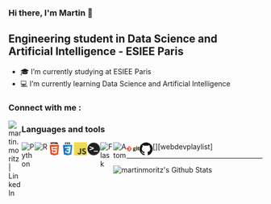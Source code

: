 ### Hi there, I'm Martin 👋

## Engineering student in Data Science and Artificial Intelligence - ESIEE Paris

- :mortar_board: I’m currently studying at ESIEE Paris
- :computer: I’m currently learning Data Science and Artificial Intelligence

### Connect with me :

[<img align="left" alt="martin.moritz | LinkedIn" width="26px" src="https://cdn.jsdelivr.net/npm/simple-icons@v3/icons/linkedin.svg" />][linkedin]

### Languages and tools

[<img align="left" alt="Python" width="26px" src="https://cdn.jsdelivr.net/npm/simple-icons@3.4.0/icons/python.svg" />][linkedin]
[<img align="left" alt="R" width="26px" src="https://cdn.jsdelivr.net/npm/simple-icons@3.4.0/icons/r.svg" />][webdevplaylist]
[<img align="left" alt="HTML5" width="26px" src="https://raw.githubusercontent.com/github/explore/80688e429a7d4ef2fca1e82350fe8e3517d3494d/topics/html/html.png" />][linkedin]
[<img align="left" alt="CSS3" width="26px" src="https://raw.githubusercontent.com/github/explore/80688e429a7d4ef2fca1e82350fe8e3517d3494d/topics/css/css.png" />][linkedin]
[<img align="left" alt="JavaScript" width="26px" src="https://raw.githubusercontent.com/github/explore/80688e429a7d4ef2fca1e82350fe8e3517d3494d/topics/javascript/javascript.png" />][linkedin]
[<img align="left" alt="BASH" width="26px" src="https://raw.githubusercontent.com/github/explore/80688e429a7d4ef2fca1e82350fe8e3517d3494d/topics/terminal/terminal.png" />][linkedin]
[<img align="left" alt="Flask" width="26px" src="https://cdn.jsdelivr.net/npm/simple-icons@3.4.0/icons/flask.svg" />][linkedin]
[<img align="left" alt="Atom" width="26px" src="https://cdn.jsdelivr.net/npm/simple-icons@3.4.0/icons/atom.svg" />][linkedin]
[<img align="left" alt="Git" width="26px" src="https://raw.githubusercontent.com/github/explore/80688e429a7d4ef2fca1e82350fe8e3517d3494d/topics/git/git.png" />][linkedin]
[<img align="left" alt="GitHub" width="26px" src="https://raw.githubusercontent.com/github/explore/78df643247d429f6cc873026c0622819ad797942/topics/github/github.png" />][linkedin]

---

<img align="left" alt="martinmoritz's Github Stats" src="https://github-readme-stats.vercel.app/api?username=Martin-Moritz&show_icons=true&hide_border=true&count_private=true&show_icons=true&theme=dark" />

[linkedin]: https://www.linkedin.com/in/martin-moritz-1944731b1/
